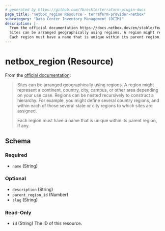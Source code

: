 ```yaml
---
# generated by https://github.com/fbreckle/terraform-plugin-docs
page_title: "netbox_region Resource - terraform-provider-netbox"
subcategory: "Data Center Inventory Management (DCIM)"
description: |-
  From the official documentation https://docs.netbox.dev/en/stable/features/sites-and-racks/#regions:
  Sites can be arranged geographically using regions. A region might represent a continent, country, city, campus, or other area depending on your use case. Regions can be nested recursively to construct a hierarchy. For example, you might define several country regions, and within each of those several state or city regions to which sites are assigned.
  Each region must have a name that is unique within its parent region, if any.
---
```


# netbox_region (Resource)

From the [official documentation](https://docs.netbox.dev/en/stable/features/sites-and-racks/#regions):

> Sites can be arranged geographically using regions. A region might represent a continent, country, city, campus, or other area depending on your use case. Regions can be nested recursively to construct a hierarchy. For example, you might define several country regions, and within each of those several state or city regions to which sites are assigned.
>
> Each region must have a name that is unique within its parent region, if any.



<!-- schema generated by tfplugindocs -->
## Schema

### Required

- `name` (String)

### Optional

- `description` (String)
- `parent_region_id` (Number)
- `slug` (String)

### Read-Only

- `id` (String) The ID of this resource.



